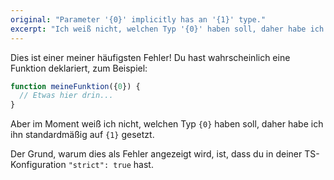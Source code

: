 ```yaml
---
original: "Parameter '{0}' implicitly has an '{1}' type."
excerpt: "Ich weiß nicht, welchen Typ '{0}' haben soll, daher habe ich ihn auf '{1}' standardmäßig gesetzt. Deine tsconfig-Datei gibt an, dass hier ein Fehler gemeldet werden soll."
---
```


Dies ist einer meiner häufigsten Fehler! Du hast wahrscheinlich eine Funktion deklariert, zum Beispiel:

```ts
function meineFunktion({0}) {
  // Etwas hier drin...
}
```

Aber im Moment weiß ich nicht, welchen Typ `{0}` haben soll, daher habe ich ihn standardmäßig auf `{1}` gesetzt.

Der Grund, warum dies als Fehler angezeigt wird, ist, dass du in deiner TS-Konfiguration `"strict": true` hast.
